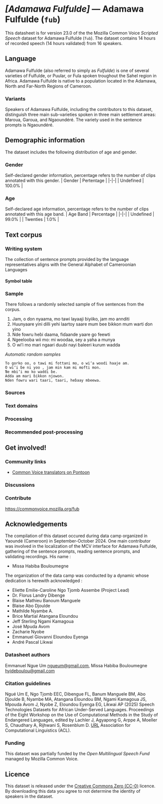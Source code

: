 # *[Adamawa Fulfulde]* &mdash; Adamawa Fulfulde (`fub`)
This datasheet is for version 23.0 of the the Mozilla Common Voice *Scripted Speech* dataset 
for Adamawa Fulfulde (`fub`). The dataset contains 14 hours of recorded
speech (14 hours validated) from 16 speakers.

## Language
Adamawa Fulfulde (also referred to simply as *Fulfulde*) is one of several varieties of Fulfulde, or Puular, or Fula spoken troughout the Sahel region in Africa. Adamawa Fulfulde is native to a population located in the Adamawa, North and Far-North Regions of Cameroon.
<!-- {{LANGUAGE_DESCRIPTION}} -->
<!-- Provide a brief (1-2 paragraph) description of your language -->

### Variants
Speakers of Adamawa Fulfulde, including the contributors to this dataset, distinguish three main sub-varieties spoken in three main settlement areas: Maroua, Garoua, and Ngaoundéré. The variety used in the sentence prompts is Ngaoundéré.
<!-- {{VARIANT_DESCRIPTION}} -->
<!-- @ OPTIONAL @ -->
<!-- Describe the variants (MCV variants) of your language -->

## Demographic information
The dataset includes the following distribution of age and gender.
<!-- You can get a lot of the information in this section from https://analyzer.cv-toolbox.web.tr/browse -->

### Gender
Self-declared gender information, percentage refers to the number of clips annotated with this gender.
| Gender | Pertentage |
|-|-|
| Undefined | 100.0% |
<!-- {{GENDER_TABLE}} -->
<!-- @ AUTOMATICALLY GENERATED @ -->
<!-- | Gender | Frequency |
|--------|-----------|
| male, masculine | ? |
| undeclared | ? |
| female, feminine | ? | -->

### Age
Self-declared age information, percentage refers to the number of clips annotated with this age band.
| Age Band | Percentage |
|-|-|
| Undefined | 99.0% |
| Twenties | 1.0% |
<!-- {{AGE_TABLE}} -->
<!-- @ AUTOMATICALLY GENERATED @ -->
<!-- | Age band | Frequency |
|----------|-----------|
| teens | ? |
| twenties | ? |
| thirties | ? |
| fourties | ? |
| fifties | ? |
   ...if other age ranges are present in your data, add rows... -->

## Text corpus
<!-- {{TEXT_CORPUS_DESCRIPTION}} -->
<!-- @ OPTIONAL @ -->
<!-- An overview of the text corpus, with information such as average length (in characters and words) of validated sentences. -->

### Writing system
The collection of sentence prompts provided by the language representatives aligns with the General Alphabet of Cameroonian Languages
<!-- {{WRITING_SYSTEM_DESCRIPTION}} -->
<!-- @ OPTIONAL @ -->
<!-- A description of the writing system (or writing systems) used in the text corpus -->

#### Symbol table
<!-- {{ALPHABET_TABLE}} -->
<!-- @ OPTIONAL @ -->
<!-- If the writing system is alphabetic, you can include the valid alphabet here -->

### Sample
There follows a randomly selected sample of five sentences from the corpus.

1. Jam, o ɗon nyaama, mo tawi layaaji ɓiyiiko, jam mo annditi
2. Huunyaare yini dilli yehi laartoy saare mum bee ɓikkon mum warti ɗon yino
3. Nde fowru heɓi daama, fiɗaande yaare go feewti
4. Ngeelooba wii mo:  mi woodaa, sey a yaha a munya
5. O wiʼi mo mari ngaari duuɓi nayi ɓaleeri kurum wadda

*Automatic random samples*

```
To gorko oo, o tawi mi fottani mo, o wiʼa woodi haaje am.
O wiʼi ɓe ni yoo , jam min kam mi mofti mon.
Ɓe mbiʼi mo ko waddi ɓe.
Adda am mari ɓikkon njowon.
Nden fowru wari taari, taari, heɓaay mbeewa.
```
<!-- {{SENTENCES_SAMPLE}} -->

### Sources
<!-- {{SOURCES_LIST}} -->
<!-- @ OPTIONAL @ -->
<!-- A list of sentence sources, can be curated to the top-N -->

### Text domains
<!-- {{TEXT_DOMAIN_DESCRIPTION}} -->
<!-- @ OPTIONAL @ -->
<!-- What text domains are represented in the corpus? -->

### Processing
<!-- {{PROCESSING_DESCRIPTION}} -->
<!-- @ OPTIONAL @ -->
<!-- How has the text data been processed -->

### Recommended post-processing
<!-- {{RECOMMENDED_POSTPROCESSING_DESCRIPTION}} -->
<!-- @ OPTIONAL @ -->
<!-- What should people do before they use the data, for example Unicode normalisation -->

## Get involved!

### Community links
* [Common Voice translators on Pontoon](https://pontoon.mozilla.org/fub/common-voice/contributors/)
<!-- {{COMMUNITY_LINKS_LIST}} -->
<!-- @ OPTIONAL @ -->
<!-- Links to community chats / fora -->

### Discussions
<!-- {{DISCUSSION_LINKS_LIST}} -->
<!-- @ OPTIONAL @ -->
<!-- Any links to discussions, for example on Discourse or other fora or blogs can be included here -->

### Contribute
https://commonvoice.mozilla.org/fub
<!-- {{CONTRIBUTE_LINKS_LIST}} -->
<!-- Here you can include links for how to contribute to the dataset -->

## Acknowledgements
The compilation of this dataset occured during data camp organized in Yaoundé (Cameroon) in September-October 2024. One main contributor was involved in the localization of the MCV interface for Adamawa Fulfulde, gathering of the sentence prompts, reading sentence prompts, and validating recordings. His name :
- Missa Habiba Bouloumegne


The organization of the data camp was conducted by a dynamic whose dedication is herewith acknowledged :
- Eliette Emilie-Caroline Ngo Tjomb Assembe (Project Lead)
- Dr. Florus Landry Dibenge
- Blaise Mathieu Banoum Manguele
- Blaise Abo Djoulde
- Mathilde Nyambe A.
- Brice Martial Atangana Eloundou
- Jeff Sterling Ngami Kamagoua
- José Mpuda Avom
- Zacharie Nyobe
- Emmanuel Giovanni Eloundou Eyenga
- André Pascal Likwai

### Datasheet authors
Emmanuel Ngue Um <ngueum@gmail.com>, Missa Habiba Bouloumegne <hyideboulou@gmail.com>
<!-- {{DATASHEET_AUTHORS_LIST}} -->
<!-- A list in the format of: Your Name <email@email.com> -->

### Citation guidelines
Ngué Um E, Ngo Tjomb EEC, Dibengue FL, Banum Manguele BM, Abo Djoulde B, Nyambe MA, Atangana Eloundou BM, Ngami Kamagoua JS, Mpouda Avom J, Nyobe Z, Eloundou Eyenga EG, Likwai AP (2025) Speech Technologies Datasets for African Under-Served Languages. Proceedings of the Eight Workshop on the Use of Computational Methods in the Study of Endangered Languages, edited by Lachler J, Agyapong G, Arppe A, Moeller S, Chaudhary A, Rijhwani S, Rosenblum D. [URL](https://aclanthology.org/2025.computel-main.pdf) 
Association for Computational Linguistics (ACL).
<!-- {{CITATION_DESCRIPTION}} -->
<!-- @ OPTIONAL @ -->
<!-- If you published a paper and would like people to cite it, you can include the BiBTeX here -->

### Funding
This dataset was partially funded by the *Open Multilingual Speech Fund* managed by Mozilla Common Voice.
<!-- {{FUNDING_DESCRIPTION}} -->
<!-- @ OPTIONAL @ -->
<!-- If you received any funding, you can include the acknowledgement here -->

## Licence
This dataset is released under the [Creative Commons Zero (CC-0)](https://creativecommons.org/public-domain/cc0/) licence. By downloading this data
you agree to not determine the identity of speakers in the dataset.